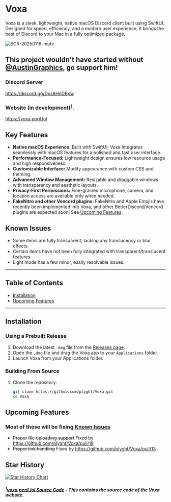 # Voxa

Voxa is a sleek, lightweight, native macOS Discord client built using SwiftUI. Designed for speed, efficiency, and a modern user experience, it brings the best of Discord to your Mac in a fully optimized package.

![SCR-20250116-mutv](https://github.com/user-attachments/assets/68c662e9-368b-4e9d-9d8a-ffde4e1b6c06)

## This project wouldn't have started without [@AustinGraphics](https://github.com/AustinGraphics), go support him!

### Discord Server

https://discord.gg/Dps8HnDBpw

### Website (in development)<sup><a href="#1source-code-repository---this-contains-the-source-code-and-related-documentation-for-the-project">1</a></sup>.

https://voxa.peril.lol

## Key Features

- **Native macOS Experience:** Built with SwiftUI, Voxa integrates seamlessly with macOS features for a polished and fast user interface.
- **Performance-Focused:** Lightweight design ensures low resource usage and high responsiveness.
- **Customizable Interface:** Modify appearance with custom CSS and theming.
- **Advanced Window Management:** Resizable and draggable windows with transparency and aesthetic layouts.
- **Privacy-First Permissions:** Fine-grained microphone, camera, and location access are available only when needed.
- **FakeNitro and other Vencord plugins:** FakeNitro and Apple Emojis have recently been implemented into Voxa, and other BetterDiscord/Vencord plugins are expected soon! See [Upcoming Features](#upcoming-features).

## Known Issues

- Some items are fully transparent, lacking any translucency or blur effects.
- Certain items have not been fully integrated with transparent/translucent features.
- Light mode has a few minor, easily resolvable issues.

---

## Table of Contents

- [Installation](#installation)
- [Upcoming Features](#upcoming-features)

---

## Installation

### Using a Prebuilt Release

1. Download the latest `.dmg` file from the [Releases page](https://github.com/plyght/voxa/releases).
2. Open the `.dmg` file and drag the Voxa app to your `Applications` folder.
3. Launch Voxa from your Applications folder.

### Building From Source

1. Clone the repository:
    ```bash
    git clone https://github.com/plyght/Voxa.git
    cd Voxa
    ```

## Upcoming Features

### Most of these will be fixing [Known Issues](#Known-Issues)

- ~~Proper file uploading support~~ Fixed by https://github.com/plyght/Voxa/pull/18
- ~~Proper link handling~~ Fixed by https://github.com/plyght/Voxa/pull/13

## Star History

<a href="https://star-history.com/#plyght/voxa&Date">
 <picture>
   <source media="(prefers-color-scheme: dark)" srcset="https://api.star-history.com/svg?repos=plyght/voxa&type=Date&theme=dark" />
   <source media="(prefers-color-scheme: light)" srcset="https://api.star-history.com/svg?repos=plyght/voxa&type=Date" />
   <img alt="Star History Chart" src="https://api.star-history.com/svg?repos=plyght/voxa&type=Date" />
 </picture>
</a>

##### <sup>1</sup>[voxa.peril.lol Source Code](https://github.com/plyght/voxa.peril.lol) - This contains the source code of the Voxa website.
